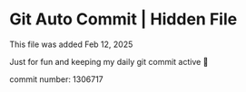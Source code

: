 # Git Auto Commit | Hidden File

This file was added Feb 12, 2025

Just for fun and keeping my daily git commit active 🤪

commit number: 1306717
